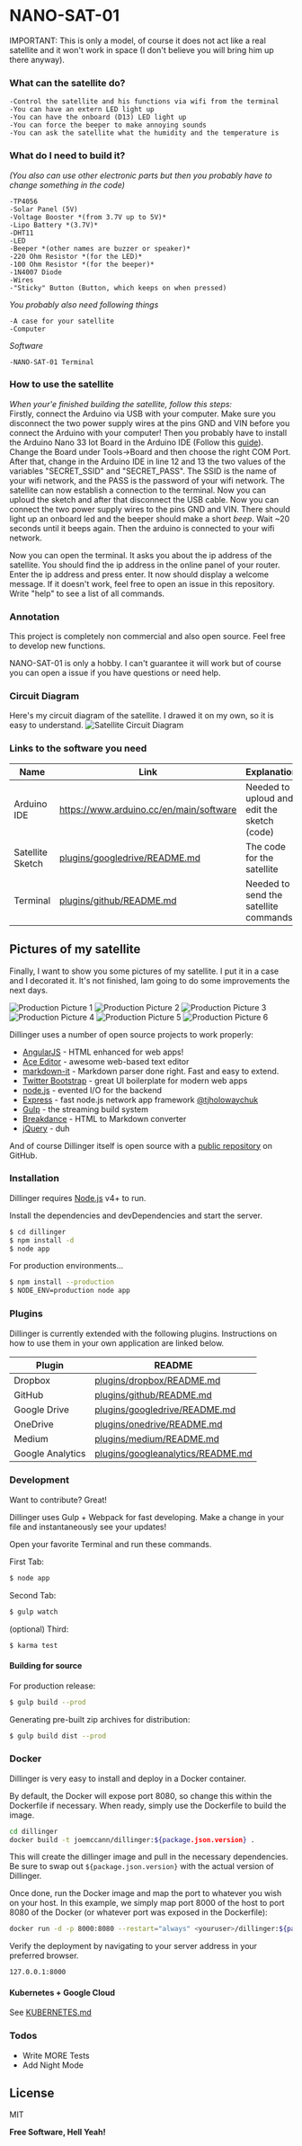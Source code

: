 # NANO-SAT-01

IMPORTANT: This is only a model, of course it does not act like a real satellite and it won't work in space (I don't believe you will bring him up there anyway).

  
  
  

### What can the satellite do?
```-Charge himself with a solar panel
-Control the satellite and his functions via wifi from the terminal
-You can have an extern LED light up
-You can have the onboard (D13) LED light up
-You can force the beeper to make annoying sounds
-You can ask the satellite what the humidity and the temperature is
```

### What do I need to build it?
*(You also can use other electronic parts but then you probably have to change something in the code)*
```-Arduino Nano 33 Iot *(I choosed it because it has onboard Wifi)*
-TP4056
-Solar Panel (5V)
-Voltage Booster *(from 3.7V up to 5V)*
-Lipo Battery *(3.7V)*
-DHT11
-LED
-Beeper *(other names are buzzer or speaker)*
-220 Ohm Resistor *(for the LED)*
-100 Ohm Resistor *(for the beeper)*
-1N4007 Diode
-Wires
-"Sticky" Button (Button, which keeps on when pressed)
```

*You probably also need following things*
```-Soldering iron
-A case for your satellite
-Computer
```

*Software*
```-Arduino IDE
-NANO-SAT-01 Terminal
```

### How to use the satellite
*When your'e finished building the satellite, follow this steps:*<br>
Firstly, connect the Arduino via USB with your computer. Make sure you disconnect the two power supply wires at the pins GND and VIN before you connect the Arduino with your computer! Then you probably have to install the Arduino Nano 33 Iot Board in the Arduino IDE (Follow this [guide](https://www.arduino.cc/en/Guide/NANO33IoT#toc2)). Change the Board under Tools->Board and then choose the right COM Port.
After that, change in the Arduino IDE in line 12 and 13 the two values of the variables "SECRET_SSID" and "SECRET_PASS". The SSID is the name of your wifi network, and the PASS is the password of your wifi network. The satellite can now establish a connection to the terminal.
Now you can uploud the sketch and after that disconnect the USB cable. Now you can connect the two power supply wires to the pins GND and VIN.
There should light up an onboard led and the beeper should make a short *beep*. Wait ~20 seconds until it beeps again. Then the arduino is connected to your wifi network.

Now you can open the terminal. It asks you about the ip address of the satellite. You should find the ip address in the online panel of your router. Enter the ip address and press enter. It now should display a welcome message. If it doesn't work, feel free to open an issue in this repository. Write "help" to see a list of all commands.


### Annotation
This project is completely non commercial and also open source. Feel free to develop new functions.

NANO-SAT-01 is only a hobby. I can't guarantee it will work but of course you can open a issue if you have questions or need help.


### Circuit Diagram
Here's my circuit diagram of the satellite. I drawed it on my own, so it is easy to understand.
![Satellite Circuit Diagram](https://github.com/louis-e/NANO-SAT-01/blob/master/img/schematic.png)


### Links to the software you need

| Name | Link | Explanation |
| ------ | ------ | ------ |
| Arduino IDE | https://www.arduino.cc/en/main/software | Needed to uploud and edit the sketch (code) |
| Satellite Sketch | [plugins/googledrive/README.md][PlGd] | The code for the satellite |
| Terminal | [plugins/github/README.md][PlGh] | Needed to send the satellite commands|


## Pictures of my satellite
Finally, I want to show you some pictures of my satellite. I put it in a case and I decorated it. It's not finished, Iam going to do some improvements the next days.

![Production Picture 1](https://github.com/louis-e/NANO-SAT-01/blob/master/img/production1.png)
![Production Picture 2](https://github.com/louis-e/NANO-SAT-01/blob/master/img/production2.png)
![Production Picture 3](https://github.com/louis-e/NANO-SAT-01/blob/master/img/production3.png)
![Production Picture 4](https://github.com/louis-e/NANO-SAT-01/blob/master/img/production4.png)
![Production Picture 5](https://github.com/louis-e/NANO-SAT-01/blob/master/img/production5.png)
![Production Picture 6](https://github.com/louis-e/NANO-SAT-01/blob/master/img/production6.png)




Dillinger uses a number of open source projects to work properly:

* [AngularJS] - HTML enhanced for web apps!
* [Ace Editor] - awesome web-based text editor
* [markdown-it] - Markdown parser done right. Fast and easy to extend.
* [Twitter Bootstrap] - great UI boilerplate for modern web apps
* [node.js] - evented I/O for the backend
* [Express] - fast node.js network app framework [@tjholowaychuk]
* [Gulp] - the streaming build system
* [Breakdance](https://breakdance.github.io/breakdance/) - HTML to Markdown converter
* [jQuery] - duh

And of course Dillinger itself is open source with a [public repository][dill]
 on GitHub.

### Installation

Dillinger requires [Node.js](https://nodejs.org/) v4+ to run.

Install the dependencies and devDependencies and start the server.

```sh
$ cd dillinger
$ npm install -d
$ node app
```

For production environments...

```sh
$ npm install --production
$ NODE_ENV=production node app
```

### Plugins

Dillinger is currently extended with the following plugins. Instructions on how to use them in your own application are linked below.

| Plugin | README |
| ------ | ------ |
| Dropbox | [plugins/dropbox/README.md][PlDb] |
| GitHub | [plugins/github/README.md][PlGh] |
| Google Drive | [plugins/googledrive/README.md][PlGd] |
| OneDrive | [plugins/onedrive/README.md][PlOd] |
| Medium | [plugins/medium/README.md][PlMe] |
| Google Analytics | [plugins/googleanalytics/README.md][PlGa] |


### Development

Want to contribute? Great!

Dillinger uses Gulp + Webpack for fast developing.
Make a change in your file and instantaneously see your updates!

Open your favorite Terminal and run these commands.

First Tab:
```sh
$ node app
```

Second Tab:
```sh
$ gulp watch
```

(optional) Third:
```sh
$ karma test
```
#### Building for source
For production release:
```sh
$ gulp build --prod
```
Generating pre-built zip archives for distribution:
```sh
$ gulp build dist --prod
```
### Docker
Dillinger is very easy to install and deploy in a Docker container.

By default, the Docker will expose port 8080, so change this within the Dockerfile if necessary. When ready, simply use the Dockerfile to build the image.

```sh
cd dillinger
docker build -t joemccann/dillinger:${package.json.version} .
```
This will create the dillinger image and pull in the necessary dependencies. Be sure to swap out `${package.json.version}` with the actual version of Dillinger.

Once done, run the Docker image and map the port to whatever you wish on your host. In this example, we simply map port 8000 of the host to port 8080 of the Docker (or whatever port was exposed in the Dockerfile):

```sh
docker run -d -p 8000:8080 --restart="always" <youruser>/dillinger:${package.json.version}
```

Verify the deployment by navigating to your server address in your preferred browser.

```sh
127.0.0.1:8000
```

#### Kubernetes + Google Cloud

See [KUBERNETES.md](https://github.com/joemccann/dillinger/blob/master/KUBERNETES.md)


### Todos

 - Write MORE Tests
 - Add Night Mode

License
----

MIT


**Free Software, Hell Yeah!**

[//]: # (These are reference links used in the body of this note and get stripped out when the markdown processor does its job. There is no need to format nicely because it shouldn't be seen. Thanks SO - http://stackoverflow.com/questions/4823468/store-comments-in-markdown-syntax)


   [dill]: <https://github.com/joemccann/dillinger>
   [git-repo-url]: <https://github.com/joemccann/dillinger.git>
   [john gruber]: <http://daringfireball.net>
   [df1]: <http://daringfireball.net/projects/markdown/>
   [markdown-it]: <https://github.com/markdown-it/markdown-it>
   [Ace Editor]: <http://ace.ajax.org>
   [node.js]: <http://nodejs.org>
   [Twitter Bootstrap]: <http://twitter.github.com/bootstrap/>
   [jQuery]: <http://jquery.com>
   [@tjholowaychuk]: <http://twitter.com/tjholowaychuk>
   [express]: <http://expressjs.com>
   [AngularJS]: <http://angularjs.org>
   [Gulp]: <http://gulpjs.com>

   [PlDb]: <https://github.com/joemccann/dillinger/tree/master/plugins/dropbox/README.md>
   [PlGh]: <https://github.com/joemccann/dillinger/tree/master/plugins/github/README.md>
   [PlGd]: <https://github.com/joemccann/dillinger/tree/master/plugins/googledrive/README.md>
   [PlOd]: <https://github.com/joemccann/dillinger/tree/master/plugins/onedrive/README.md>
   [PlMe]: <https://github.com/joemccann/dillinger/tree/master/plugins/medium/README.md>
   [PlGa]: <https://github.com/RahulHP/dillinger/blob/master/plugins/googleanalytics/README.md>

